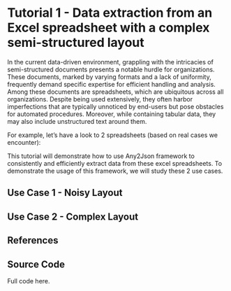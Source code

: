 # Tutorial 1 - Data extraction from an Excel spreadsheet with a complex semi-structured layout

In the current data-driven environment, grappling with the intricacies of semi-structured documents presents a notable hurdle for organizations. These documents, marked by varying formats and a lack of uniformity, frequently demand specific expertise for efficient handling and analysis. Among these documents are spreadsheets, which are ubiquitous across all organizations. Despite being used extensively, they often harbor imperfections that are typically unnoticed by end-users but pose obstacles for automated procedures. Moreover, while containing tabular data, they may also include unstructured text around them.

For example, let’s have a look to 2 spreadsheets (based on real cases we encounter):

This tutorial will demonstrate how to use Any2Json framework to consistently and efficiently extract data from these excel spreadsheets. To demonstrate the usage of this framework, we will study these 2 use cases.

## Use Case 1 - Noisy Layout



## Use Case 2 - Complex Layout



## References


## Source Code

Full code here.